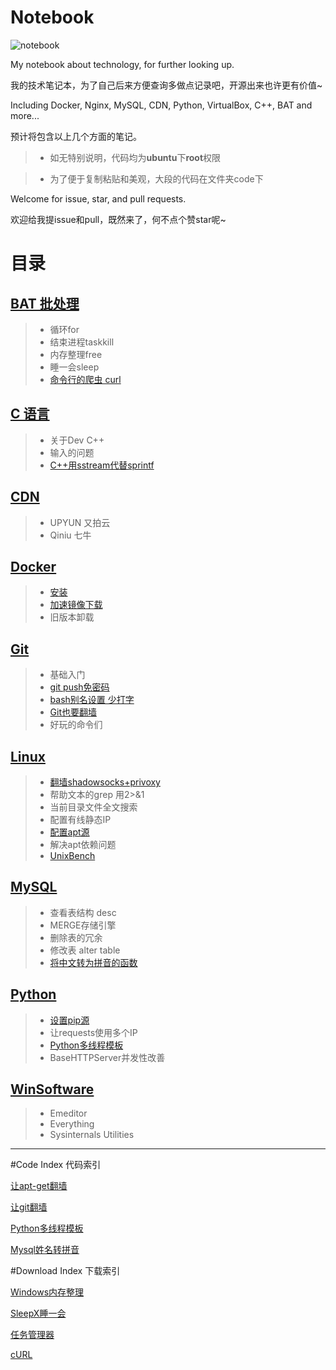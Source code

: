 # Notebook

![notebook](https://raw.githubusercontent.com/zjuchenyuan/notebook/master/download/img/notebook.jpg)

My notebook about technology, for further looking up.

我的技术笔记本，为了自己后来方便查询多做点记录吧，开源出来也许更有价值~

Including Docker, Nginx, MySQL, CDN, Python, VirtualBox, C++, BAT and more...

预计将包含以上几个方面的笔记。

> * 如无特别说明，代码均为**ubuntu**下**root**权限

> * 为了便于复制粘贴和美观，大段的代码在文件夹code下

Welcome for issue, star, and pull requests.

欢迎给我提issue和pull，既然来了，何不点个赞star呢~

# 目录

## [BAT 批处理](BAT.md)
>* 循环for
>* 结束进程taskkill
>* 内存整理free
>* 睡一会sleep
>* [命令行的爬虫 curl](BAT.md#命令行的爬虫-curl)

## [C 语言](C.md)
>* 关于Dev C++
>* 输入的问题
>* [C++用sstream代替sprintf](C.md#c用sstream代替sprintf)

## [CDN](CDN.md)
>* UPYUN 又拍云
>* Qiniu 七牛

## [Docker](Docker.md)
>* [安装](Docker.md#install-安装)
>* [加速镜像下载](Docker.md#加速镜像下载)
>* 旧版本卸载

## [Git](Git.md)
>* 基础入门
>* [git push免密码](Git.md#git-push免密码)
>* [bash别名设置 少打字](Git.md#bash别名设置)
>* [Git也要翻墙](code/ssgit.txt)
>* 好玩的命令们

## [Linux](Linux.md)
>* [翻墙shadowsocks+privoxy](code/ssprivoxy.txt)
>* 帮助文本的grep 用2>&1
>* 当前目录文件全文搜索
>* 配置有线静态IP
>* [配置apt源](Linux.md#配置apt源)
>* 解决apt依赖问题
>* [UnixBench](Linux.md#UnixBench)

## [MySQL](MySQL.md)
>* 查看表结构 desc
>* MERGE存储引擎
>* 删除表的冗余
>* 修改表 alter table
>* [将中文转为拼音的函数](code/pinyin.sql)

## [Python](Python.md)
>* [设置pip源](Python.md#设置pip源)
>* 让requests使用多个IP
>* [Python多线程模板](code/MultiThread_Template.py)
>* BaseHTTPServer并发性改善

## [WinSoftware](WindowsSoftware.md)
>* Emeditor
>* Everything
>* Sysinternals Utilities

----

#Code Index 代码索引

[让apt-get翻墙](code/ssprivoxy.txt)

[让git翻墙](code/ssgit.txt)

[Python多线程模板](code/MultiThread_Template.py)

[Mysql姓名转拼音](code/pinyin.sql)

#Download Index 下载索引

[Windows内存整理](download/empty.exe)

[SleepX睡一会](download/SleepX.exe)

[任务管理器](download/procexp.exe)

[cURL](download/curl.exe)